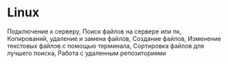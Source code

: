 # Linux
Подключение к серверу,
Поиск файлов на сервере или пк,
Копирований, удаление и замена файлов,
Создание файлов,
Изменение текстовых файлов с помощью терминала,
Сортировка файлов для лучшего поиска,
Работа с удаленным репозиториями


